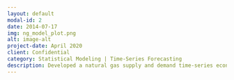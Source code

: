 ```yaml
---
layout: default
modal-id: 2
date: 2014-07-17
img: ng_model_plot.png
alt: image-alt
project-date: April 2020
client: Confidential
category: Statistical Modeling | Time-Series Forecasting
description: Developed a natural gas supply and demand time-series econometric model using demand actuals from EIA and NOAA, as well as custom supply forecasts from well-level production data. Production data (type-curves) from about 2.5mm indivdual wells aggregated and forecasted through custom Python code, and rolled up to the shale play level to select the most profitable producers in those areas. 
---
```


